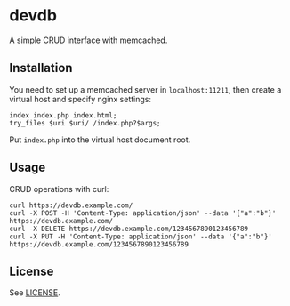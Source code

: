 # devdb

A simple CRUD interface with memcached.

## Installation

You need to set up a memcached server in `localhost:11211`, then create a virtual host and specify nginx settings:

    index index.php index.html;
    try_files $uri $uri/ /index.php?$args;

Put `index.php` into the virtual host document root.

## Usage

CRUD operations with curl:

    curl https://devdb.example.com/
    curl -X POST -H 'Content-Type: application/json' --data '{"a":"b"}' https://devdb.example.com/
    curl -X DELETE https://devdb.example.com/1234567890123456789
    curl -X PUT -H 'Content-Type: application/json' --data '{"a":"b"}' https://devdb.example.com/1234567890123456789

## License

See [LICENSE](LICENSE).
